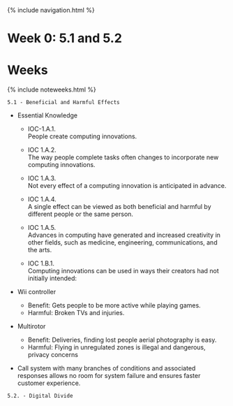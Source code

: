{% include navigation.html %}

# Week 0: 5.1 and 5.2

# Weeks

{% include noteweeks.html %}

`5.1 - Beneficial and Harmful Effects`
* Essential Knowledge
  * IOC-1.A.1.  
  People create computing innovations.

  * IOC 1.A.2.  
  The way people complete tasks often changes to incorporate new computing innovations.

  * IOC 1.A.3.   
  Not every effect of a computing innovation is anticipated in advance.

  * IOC 1.A.4.   
  A single effect can be viewed as both beneficial and harmful by different people or the same person.

  * IOC 1.A.5.   
  Advances in computing have generated and increased creativity in other fields, such as medicine, engineering, communications, and the arts.

  * IOC 1.B.1.  
  Computing innovations can be used in ways their creators had not initially intended:  
   

* Wii controller   
  * Benefit: Gets people to be more active while playing games.   
  * Harmful: Broken TVs and injuries.

* Multirotor  
  * Benefit: Deliveries, finding lost people aerial photography is easy.   
  * Harmful: Flying in unregulated zones is illegal and dangerous, privacy concerns

* Call system with many branches of conditions and associated responses allows no room for system failure and ensures faster customer experience.



`5.2. - Digital Divide`
